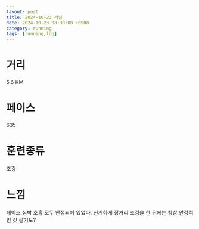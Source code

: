 ```yaml
---
layout: post
title: 2024-10-23 러닝
date: 2024-10-23 08:30:00 +0900
category: running
tags: [running,log]
---
```

# 거리
5.6 KM
# 페이스
635
# 훈련종류
조깅
# 느낌
페이스 심박 호흡 모두 안정되어 있었다. 신기하게 장거리 조깅을 한 뒤에는 항상 안정적인 것 같기도?
